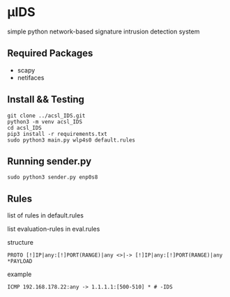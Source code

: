 # µIDS
simple python network-based signature intrusion detection system

## Required Packages
* scapy
* netifaces

## Install && Testing
    git clone ../acsl_IDS.git
    python3 -m venv acsl_IDS
    cd acsl_IDS
    pip3 install -r requirements.txt
    sudo python3 main.py wlp4s0 default.rules

## Running sender.py
    sudo python3 sender.py enp0s8

## Rules

list of rules in default.rules

list evaluation-rules in eval.rules

structure

    PROTO [!]IP|any:[!]PORT(RANGE)|any <>|-> [!]IP|any:[!]PORT(RANGE)|any *PAYLOAD

example

    ICMP 192.168.178.22:any -> 1.1.1.1:[500-510] * # -IDS
